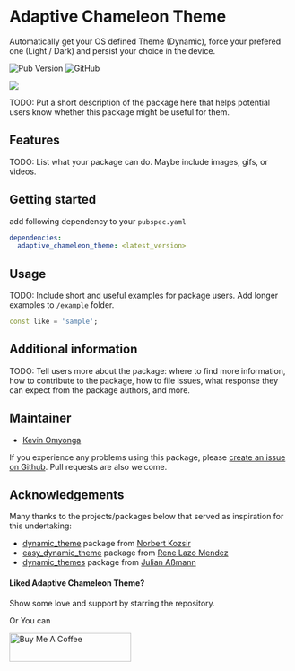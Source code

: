 <!-- 
This README describes the package. If you publish this package to pub.dev,
this README's contents appear on the landing page for your package.

For information about how to write a good package README, see the guide for
[writing package pages](https://dart.dev/guides/libraries/writing-package-pages). 

For general information about developing packages, see the Dart guide for
[creating packages](https://dart.dev/guides/libraries/create-library-packages)
and the Flutter guide for
[developing packages and plugins](https://flutter.dev/developing-packages). 
-->

# Adaptive Chameleon Theme

Automatically get your OS defined Theme (Dynamic), force your prefered one (Light / Dark) and persist your choice in the device.

![Pub Version](https://img.shields.io/pub/v/adaptive_chameleon_theme)
![GitHub](https://img.shields.io/github/license/KevinOmyonga/adaptive_chameleon_theme)

<a href="https://pub.dev/packages/adaptive_chameleon_theme"><img src="https://github.
com/kevinomyonga/adaptive_chameleon_theme/blob/main/demo/adaptive-chameleon-theme.png?
raw=true"/></a>


TODO: Put a short description of the package here that helps potential users
know whether this package might be useful for them.

## Features

TODO: List what your package can do. Maybe include images, gifs, or videos.

## Getting started

add following dependency to your `pubspec.yaml`

```yaml
dependencies:
  adaptive_chameleon_theme: <latest_version>
```


## Usage

TODO: Include short and useful examples for package users. Add longer examples
to `/example` folder. 

```dart
const like = 'sample';
```

## Additional information

TODO: Tell users more about the package: where to find more information, how to 
contribute to the package, how to file issues, what response they can expect 
from the package authors, and more.

## Maintainer

* [Kevin Omyonga](https://github.com/KevinOmyonga)

If you experience any problems using this package, please [create an issue on Github](https://github.com/KevinOmyonga/adaptive_chameleon_theme/issues). 
Pull requests are also welcome.

## Acknowledgements

Many thanks to the projects/packages below that served as inspiration for this undertaking:

* [dynamic_theme](https://pub.dev/packages/dynamic_theme) package from [
  Norbert Kozsir](https://github.com/Norbert515) 
* [easy_dynamic_theme](https://pub.dev/packages/easy_dynamic_theme) package from 
  [Rene Lazo Mendez](https://github.com/rlazom) 
* [dynamic_themes](https://pub.dev/packages/dynamic_themes) package from [
  Julian Aßmann](https://github.com/JulianAssmann)


#### Liked Adaptive Chameleon Theme?

Show some love and support by starring the repository.

Or You can

<a href="https://www.buymeacoffee.com/KevinOmyonga" target="_blank"><img src="https://cdn.
buymeacoffee.com/buttons/default-blue.png" alt="Buy Me A Coffee" style="height: 51px !important;
width: 217px !important;" ></a>
